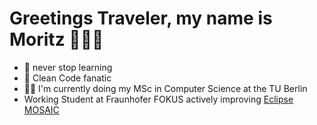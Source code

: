 # Greetings Traveler, my name is Moritz 🏄🏽‍♂️

* 📕 never stop learning
* 🧹 Clean Code fanatic
* 👨‍🎓 I'm currently doing my MSc in Computer Science at the TU Berlin
* Working Student at Fraunhofer FOKUS actively improving [Eclipse MOSAIC](https://github.com/eclipse/mosaic)

